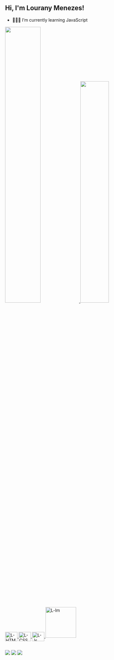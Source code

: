 ## Hi, I'm Lourany Menezes!

- 👩🏽‍💻 I’m currently learning JavaScript

<div>
  <a href="hhttps://github.com/loupmz">
    <img width="48%"src="https://github-readme-stats.vercel.app/api?username=loupmz&show_icons=true&theme=tokyonight">
    <img width="43%"src="https://github-readme-stats.vercel.app/api/top-langs/?username=loupmz&layout=compact&show_icons=true&theme=tokyonight">
 </div>
  <div style="display: inline_block"><br>
    <img align="center" alt="L-HTML" height="30" width="40" src="https://cdn.jsdelivr.net/gh/devicons/devicon/icons/html5/html5-original.svg">
    <img align="center" alt="L-CSS" height="30" width="40" src="https://cdn.jsdelivr.net/gh/devicons/devicon/icons/css3/css3-original.svg">
    <img align="center" alt="L-Js" height="30" width="40" src="https://cdn.jsdelivr.net/gh/devicons/devicon/icons/javascript/javascript-original.svg">
    <img aling="right" height="100" width="100" alt="L-lm" src="https://cdn.discordapp.com/attachments/928408799960776747/1092864911165632593/Design_sem_nome.gif">
  </div>
  
  ##
  
  <div>
    <a href = "mailto:lourany10@gmail.com"><img src="https://img.shields.io/badge/Gmail-D14836?style=for-the-badge&logo=gmail&logoColor=white" target="_blank"></a>
    <a href="https://www.instagram.com/https_loupm/"><img src="https://img.shields.io/badge/Instagram-E4405F?style=for-the-badge&logo=instagram&logoColor=white" target="_blank"></a>
    <a href="https://discord.com/channels/@me"><img src="https://img.shields.io/badge/Discord-7289DA?style=for-the-badge&logo=discord&logoColor=white" target="_blank"></a>
    
    
    
    
